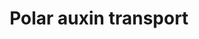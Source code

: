 ---
annotations:
- id: PW:0000465
  parent: signaling pathway
  type: Pathway Ontology
  value: hormone signaling pathway
- id: PW:0000103
  parent: regulatory pathway
  type: Pathway Ontology
  value: transport pathway
authors:
- Pjaiswal
- Khanspers
- MaintBot
- Fehrhart
- Eweitz
- Finterly
description: Polar auxin transport pathway of Arabidopsis. Even though we have shown
  a representative diagram of influx and efflux proteins on different but adjacent
  cells, the auxin influx and efflux transport proteins when present in the same cell,
  are often located in the plasma membrane of cell's opposite side or on the sides
  (left/right). All the different paralogs of influx and efflux proteins may not be
  present in the same cell. Often their expression and localization is tissue, cell,
  organ and development stage specific. This helps in directing the flow of auxin
  towards 'auxin maxima' sites in plant organs and cells as needed. In some cases
  auxin can permeate through the plasma membrane.  The Arabidopsis gene products PIN5,
  PIN6 and PIN8 were removed from the pathway since they are known to be involved
  in intracellular auxin transport rather than the intercellular auxin transport.
last-edited: 2021-05-31
organisms:
- Arabidopsis thaliana
redirect_from:
- /index.php/Pathway:WP2941
- /instance/WP2941
revision: null
schema-jsonld:
- '@context': https://schema.org/
  '@id': https://wikipathways.github.io/pathways/WP2941.html
  '@type': Dataset
  creator:
    '@type': Organization
    name: WikiPathways
  description: Polar auxin transport pathway of Arabidopsis. Even though we have shown
    a representative diagram of influx and efflux proteins on different but adjacent
    cells, the auxin influx and efflux transport proteins when present in the same
    cell, are often located in the plasma membrane of cell's opposite side or on the
    sides (left/right). All the different paralogs of influx and efflux proteins may
    not be present in the same cell. Often their expression and localization is tissue,
    cell, organ and development stage specific. This helps in directing the flow of
    auxin towards 'auxin maxima' sites in plant organs and cells as needed. In some
    cases auxin can permeate through the plasma membrane.  The Arabidopsis gene products
    PIN5, PIN6 and PIN8 were removed from the pathway since they are known to be involved
    in intracellular auxin transport rather than the intercellular auxin transport.
  keywords:
  - (H+)x2
  - AUX1
  - H+
  - H+ ATPase
  - LAX1
  - LAX2
  - LAX3
  - PIN1
  - PIN2
  - PIN3
  - PIN4
  - PIN7
  - indole-3-acetate
  - indole-3-acetic acid
  license: CC0
  name: Polar auxin transport
seo: CreativeWork
title: Polar auxin transport
wpid: WP2941
---